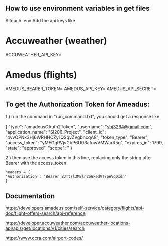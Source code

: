 ## How to use environment variables in get files

$ touch .env
Add the api keys like

# Accuweather (weather)
ACCUWEATHER_API_KEY=<key>

# Amedus (flights)
AMEDUS_BEARER_TOKEN=<key>
AMEDUS_API_KEY=<key>
AMEDUS_API_SECRET=<key>

## To get the Authorization Token for Ameadus:

1.) run the command in "run_command.txt", you should get a response like

{
            "type": "amadeusOAuth2Token",
            "username": "sbj3264@gmail.com",
            "application_name": "SI206_Project",
            "client_id": "4vvQPNk3Hj6WRHHCZy1QSqvZVgbncqA8",
            "token_type": "Bearer",
            "access_token": "yMFGqRVjvGbP6U03afnwVMWarR5g",
            "expires_in": 1799,
            "state": "approved",
            "scope": "
}

2.) then use the access token in this line, replacing only the string after Bearer with the access_token

    headers = {
    'Authorization': 'Bearer BJTt7l3MBln2oGkedVT7peVqDIdn'
    }

## Documentation

https://developers.amadeus.com/self-service/category/flights/api-doc/flight-offers-search/api-reference

https://developer.accuweather.com/accuweather-locations-api/apis/get/locations/v1/cities/search

https://www.ccra.com/airport-codes/

